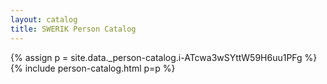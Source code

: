 ```yaml
---
layout: catalog
title: SWERIK Person Catalog
---
```

{% assign p = site.data._person-catalog.i-ATcwa3wSYttW59H6uu1PFg %}
{% include person-catalog.html p=p %}

